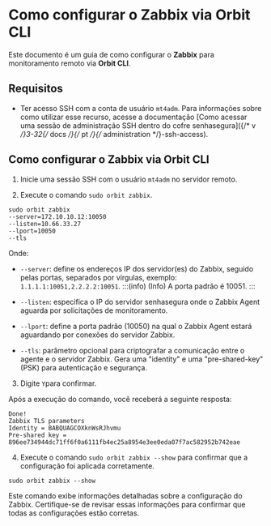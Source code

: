 # Como configurar o Zabbix via Orbit CLI

Este documento é um guia de como configurar o **Zabbix** para monitoramento remoto via **Orbit CLI**. 


## Requisitos

* Ter acesso SSH com a conta de usuário `mt4adm`. Para informações sobre  como utilizar esse recurso, acesse a documentação [Como acessar uma sessão de administração SSH dentro do cofre senhasegura]({/* v */}3-32{/* docs */}{/* pt */}{/* administration */}-ssh-access).


## Como configurar o Zabbix via Orbit CLI


1. Inicie uma sessão SSH com o usuário `mt4adm` no servidor remoto.

2. Execute o comando `sudo orbit zabbix`.
```Shell
sudo orbit zabbix
--server=172.10.10.12:10050
--listen=10.66.33.27
--lport=10050 
--tls

```
Onde:

* `--server`: define os endereços IP dos servidor(es) do Zabbix, seguido pelas portas, separados por vírgulas, exemplo: `1.1.1.1:10051,2.2.2.2:10051`. 
:::(info) (Info)
A porta padrão é 10051.
:::
* `--listen`: especifica o IP do servidor senhasegura onde o Zabbix Agent aguarda por solicitações de monitoramento.

* `--lport`: define a porta padrão (10050) na qual o Zabbix Agent estará aguardando por conexões do servidor Zabbix.

* `--tls`: parâmetro opcional para criptografar a comunicação entre o agente e o servidor Zabbix. Gera uma "identity" e uma "pre-shared-key" (PSK) para autenticação e segurança.

3. Digite `Y`para confirmar. 

Após a execução do comando, você receberá a seguinte resposta:

```Shell
Done!
Zabbix TLS parameters
Identity = BABQUAGCOXknWsRJhvmu
Pre-shared key = 896ee734944dc71ff6f0a6111fb4ec25a8954e3ee0eda07f7ac582952b742eae

```
4. Execute o comando `sudo orbit zabbix --show` para confirmar que a configuração foi aplicada corretamente.

```Shell
sudo orbit zabbix --show

```
Este comando exibe informações detalhadas sobre a configuração do Zabbix. Certifique-se de revisar essas informações para confirmar que todas as configurações estão corretas.




